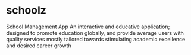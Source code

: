 # schoolz
School Management App
An interactive and educative application; designed to promote education globally,
and provide average users with quality services mostly tailored towards 
stimulating academic excellence and desired career growth

